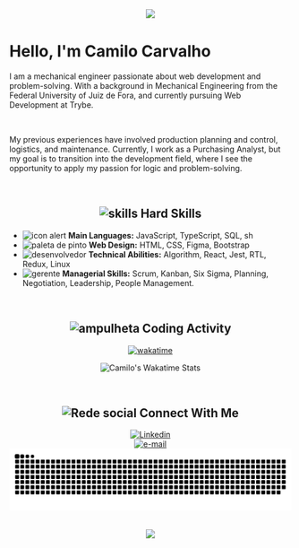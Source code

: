 <div align="center">
  <img src="https://capsule-render.vercel.app/api?type=waving&color=gradient&height=250&section=header&text=Camilo%20Carvalho&animation=scaleIn&fontSize=70&fontAlignY=35&desc=%20Jr%20Developer%20">
</div>

<h1>
  Hello, I'm Camilo Carvalho
</h1>
<p>I am a mechanical engineer passionate about web development and problem-solving. With a background in Mechanical Engineering from the Federal University of Juiz de Fora, and currently pursuing Web Development at Trybe.</p>
<br>
<p>My previous experiences have involved production planning and control, logistics, and maintenance. Currently, I work as a Purchasing Analyst, but my goal is to transition into the development field, where I see the opportunity to apply my passion for logic and problem-solving.</p>
<br>

<h2 align="center"> 
  <img src="https://github.com/CamiloACarvalho/CamiloACarvalho/assets/111397870/434d4861-c834-4f76-9361-26649287be49" alt="skills" width="25">
  Hard Skills 
</h2>
<ul>
  <li>
    <img src="https://github.com/CamiloACarvalho/CamiloACarvalho/assets/111397870/06a737c3-f08d-4b48-a373-4164aad2f8d9" alt="icon alert" width="19">
    <strong>Main Languages:</strong>  JavaScript, TypeScript, SQL, sh
  </li>
  <li>
    <img src="https://github.com/CamiloACarvalho/CamiloACarvalho/assets/111397870/943add4c-cd65-46ca-8750-2aecf421708b" alt="paleta de pinto" width="19">
    <strong>Web Design:</strong>  HTML, CSS, Figma, Bootstrap
  </li>
  <li>
    <img src="https://github.com/CamiloACarvalho/CamiloACarvalho/assets/111397870/5063ea11-b539-4b2b-98d0-10a44ba98fa1" alt="desenvolvedor" width="19">
    <strong>Technical Abilities:</strong>  Algorithm, React, Jest, RTL, Redux, Linux
  </li>
  <li>
    <img src="https://github.com/CamiloACarvalho/CamiloACarvalho/assets/111397870/0011f5f6-e01f-4167-bf09-c17a34f2d8af" alt="gerente" width="19">
    <strong>Managerial Skills:</strong>  Scrum, Kanban, Six Sigma, Planning, Negotiation, Leadership, People Management.
  </li>
</ul>
<br>

<div align="center">
  <h2> 
    <img src="https://github.com/CamiloACarvalho/CamiloACarvalho/assets/111397870/84cce8c3-31e6-42ee-86e5-2d54391888ee" alt="ampulheta" width="25">
    Coding Activity 
  </h2>

  [![wakatime](https://wakatime.com/badge/user/3c73f47e-58e6-43a1-8029-aa85bb7a7fb5.svg)](https://wakatime.com/@3c73f47e-58e6-43a1-8029-aa85bb7a7fb5)
    
  ![Camilo's Wakatime Stats](https://github-readme-stats.vercel.app/api/wakatime?username=CamiloACarvalho&layout=compact)
    
</div>
<br>

<h2 align="center">
  <img src="https://github.com/CamiloACarvalho/CamiloACarvalho/assets/111397870/dabcbe1c-8fa5-4bbe-9be6-284dd55057d1" alt="Rede social" width="25">
  Connect With Me
</h2>
<div align="center">
    <a href="https://www.linkedin.com/in/camiloaugustocarvalho/">
        <img src="https://github.com/CamiloACarvalho/CamiloACarvalho/assets/111397870/c6b70630-cd39-4eaa-ba82-6264fb6e171f" alt="Linkedin" width="50" />
    </a>
</div>
<div align="center">
    <a href="mailto:camilo.carvalho@engenharia.ufjf.br">
        <img src="https://github.com/CamiloACarvalho/CamiloACarvalho/assets/111397870/cab1cd58-0650-438d-9e3c-dee47c9d2635" alt="e-mail" width="55" />
    </a>
</div>

<div align="center">
    <img src="https://github.com/CamiloACarvalho/CamiloACarvalho/blob/output/github-contribution-grid-snake.svg" alt="snake eating commit" />
</div>

<br>

<div align="center">
  
  [![](https://visitcount.itsvg.in/api?id=CamiloACarvalho&label=Views&icon=8&pretty=true)](https://visitcount.itsvg.in)

</div>
